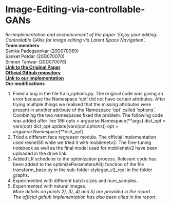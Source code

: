 # Image-Editing-via-controllable-GANs
_Re-implementation and enchancement of the paper ‘Enjoy your editing: Controllable GANs for image editing via Latent Space Navigation’._ \
**Team members** \
Sanika Padegaonkar (20D070069) \
Sanket Potdar (20D070070) \
Simran Tanwar (20D070078) \
[**Link to the Original Paper**](https://arxiv.org/pdf/2102.01187) \
[**Official Github repository**](https://github.com/KelestZ/Latent2im/tree/main) \
[**Link to our implementation**](https://drive.google.com/drive/folders/1GYYlZWK2yyaYKxT-zJAV7dnDfe7A4Cqc?usp=sharing) \
**Our modifications** 
1) Fixed a bug in the file train_options.py.
The original code was giving an error because the Namespace ‘opt’ did not have certain attributes. After trying multiple things we realised that the missing attributes were present in another attribute of the Namespace ‘opt’ called ‘options’. Combining the two namespaces fixed the problem. The following code was added after line 186
opts = argparse.Namespace(**args)
dict_opt = vars(opt)
dict_opt.update(vars(opt.options))
opt = argparse.Namespace(**dict_opt)
2) Tried a different face regressor module. The official implementation used resnet50 while we tried it with mobilenetv2. The fine-tuning notebook as well as the final model used for mobilenetv2 have been uploaded in the drive link.
3) Added LR scheduler to the optimization process. Relevant code has been added to the optimizeParametersAll() function of the file transform_base.py in the sub-folder stylegan_v2_real in the folder graphs.
4) Experimented with different batch sizes and num_samples.
5) Experimented with natural images. \
*More details on points 2), 3), 4) and 5) are provided in the report.* \
*The official github implementation has also been cited in the report.*
